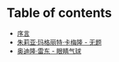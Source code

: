 # Table of contents

* [序言](README.md)
* [朱莉亚·玛格丽特·卡梅隆 - 无题](zhu-li-ya-ma-ge-li-te-ka-mei-long-wu-ti.md)
* [奥迪隆·雷东 - 眼睛气球](ao-di-long-lei-dong-yan-jing-qi-qiu.md)
